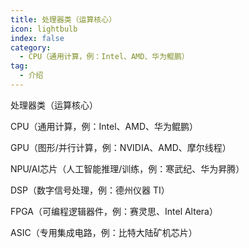 ```yaml
---
title: 处理器类（运算核心）
icon: lightbulb
index: false
category:
  - CPU（通用计算，例：Intel、AMD、华为鲲鹏）
tag:
  - 介绍
---
```


 处理器类（运算核心）

CPU（通用计算，例：Intel、AMD、华为鲲鹏）

GPU（图形/并行计算，例：NVIDIA、AMD、摩尔线程）

NPU/AI芯片（人工智能推理/训练，例：寒武纪、华为昇腾）

DSP（数字信号处理，例：德州仪器 TI）

FPGA（可编程逻辑器件，例：赛灵思、Intel Altera）

ASIC（专用集成电路，例：比特大陆矿机芯片）
